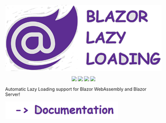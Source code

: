 <p align="center">
  <img src="doc/logo.png?raw=true" />
</p>
<p align="center">
    <img src="https://img.shields.io/github/workflow/status/isc30/blazor-lazy-loading/[trigger]%20new%20release/master?logo=github" />
    <img src="https://img.shields.io/nuget/v/BlazorLazyLoading.Components?color=brightgreen&label=stable&logo=nuget)](https://www.nuget.org/packages?q=BlazorLazyLoading&prerel=false" />
    <img src="https://img.shields.io/nuget/dt/BlazorLazyLoading.Components?color=brightgreen&label=downloads&logo=nuget)](https://www.nuget.org/packages?q=BlazorLazyLoading&prerel=false" />
    <img src="https://img.shields.io/nuget/vpre/BlazorLazyLoading.Components?color=yellow&label=dev&logo=nuget)](https://www.nuget.org/packages?q=BlazorLazyLoading&prerel=false" />
</p>

Automatic Lazy Loading support for Blazor WebAssembly and Blazor Server!

[![Documentation / Wiki](doc/documentation.png?raw=true)](https://github.com/isc30/blazor-lazy-loading/wiki)
